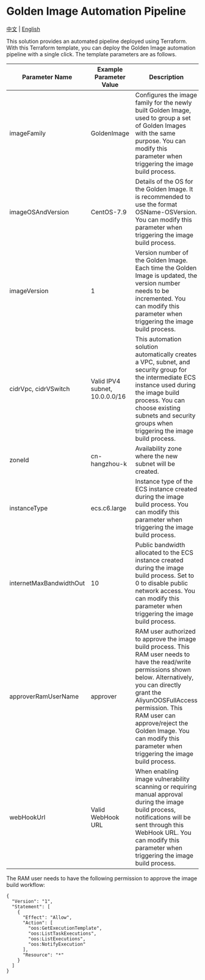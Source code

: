# Golden Image Automation Pipeline

[中文](README.md) | [English](README_en.md)

This solution provides an automated pipeline deployed using Terraform. With this Terraform template, you can deploy the Golden Image automation pipeline with a single click. The template parameters are as follows.

| **Parameter Name** | **Example Parameter Value** | **Description** |
| --- | --- | --- |
| imageFamily | GoldenImage | Configures the image family for the newly built Golden Image, used to group a set of Golden Images with the same purpose. You can modify this parameter when triggering the image build process. |
| imageOSAndVersion | CentOS-7.9 | Details of the OS for the Golden Image. It is recommended to use the format OSName-OSVersion. You can modify this parameter when triggering the image build process. |
| imageVersion | 1 | Version number of the Golden Image. Each time the Golden Image is updated, the version number needs to be incremented. You can modify this parameter when triggering the image build process. |
| cidrVpc, cidrVSwitch | Valid IPV4 subnet, 10.0.0.0/16 | This automation solution automatically creates a VPC, subnet, and security group for the intermediate ECS instance used during the image build process. You can choose existing subnets and security groups when triggering the image build process. |
| zoneId | cn-hangzhou-k | Availability zone where the new subnet will be created. |
| instanceType | ecs.c6.large | Instance type of the ECS instance created during the image build process. You can modify this parameter when triggering the image build process. |
| internetMaxBandwidthOut | 10 | Public bandwidth allocated to the ECS instance created during the image build process. Set to 0 to disable public network access. You can modify this parameter when triggering the image build process. |
| approverRamUserName | approver | RAM user authorized to approve the image build process. This RAM user needs to have the read/write permissions shown below. Alternatively, you can directly grant the AliyunOOSFullAccess permission. This RAM user can approve/reject the Golden Image. You can modify this parameter when triggering the image build process. |
| webHookUrl | Valid WebHook URL | When enabling image vulnerability scanning or requiring manual approval during the image build process, notifications will be sent through this WebHook URL. You can modify this parameter when triggering the image build process. |

The RAM user needs to have the following permission to approve the image build workflow:
```
{
  "Version": "1",
  "Statement": [
    {
      "Effect": "Allow",
      "Action": [
        "oos:GetExecutionTemplate",
        "oos:ListTaskExecutions",
        "oos:ListExecutions",
        "oos:NotifyExecution"
      ],
      "Resource": "*"
    }
  ]
}
```
